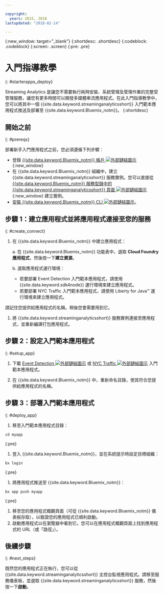 ```yaml
---

copyright:
  years: 2015, 2018
lastupdated: "2018-02-14"

---
```


<!-- Attribute definitions -->
{:new_window: target="_blank"}
{:shortdesc: .shortdesc}
{:codeblock: .codeblock}
{:screen: .screen}
{:pre: .pre}

# 入門指導教學
{: #starterapps_deploy}

Streaming Analytics 是讓您不需要執行耗時安裝、系統管理及管理作業的完整受管理服務，讓您有更多時間可以開發多媒體串流應用程式。在此入門指導教學中，您可以將其中一個 {{site.data.keyword.streaminganalyticsshort}} 入門範本應用程式推送及部署至 {{site.data.keyword.Bluemix_notm}}。
{:shortdesc}


## 開始之前
{: #prereqs}

部署新手入門應用程式之前，您必須遵循下列步驟：

* 登錄 [{{site.data.keyword.Bluemix_notm}} 帳戶 ![外部鏈結圖示](../../icons/launch-glyph.svg "外部鏈結圖示")](https://console.{DomainName}/registration){:new_window}
* 在 {{site.data.keyword.Bluemix_notm}} 組織中，建立 {{site.data.keyword.streaminganalyticsshort}} 服務實例。您可以直接從 [{{site.data.keyword.Bluemix_notm}} 服務型錄中的 {{site.data.keyword.streaminganalyticsshort}} 頁面 ![外部鏈結圖示](../../icons/launch-glyph.svg "外部鏈結圖示")](https://console.{DomainName}/catalog/services/streaming-analytics/){:new_window} 建立實例。  
* [安裝 {{site.data.keyword.Bluemix_notm}} CLI ![外部鏈結圖示](../../icons/launch-glyph.svg "外部鏈結圖示")](https://console.stage1.bluemix.net/docs/cloud-platform/cli/reference/bluemix_cli/download_cli.html#download_install)。



## 步驟 1：建立應用程式並將應用程式連接至您的服務
{: #create_connect}

1. 在 {{site.data.keyword.Bluemix_notm}} 中建立應用程式：

    a. 在 {{site.data.keyword.Bluemix_notm}} 功能表中，選取 **Cloud Foundry 應用程式**，然後按一下**建立資源**。

    b. 選取應用程式運行環境：
  	* 若要部署 Event Detection 入門範本應用程式，請使用 {{site.data.keyword.sdk4node}} 運行環境來建立應用程式。
  	* 若要部署 NYC Traffic 入門範本應用程式，請使用 Liberty for Java™ 運行環境來建立應用程式。

  請記住您提供給應用程式的名稱，稍後您會需要用到它。
1. 將 {{site.data.keyword.streaminganalyticsshort}} 服務實例連接至應用程式，並重新編譯打包應用程式。

## 步驟 2：設定入門範本應用程式
{: #setup_app}

1. 下載 [Event Detection ![外部鏈結圖示](../../icons/launch-glyph.svg "外部鏈結圖示")](https://streams-github-samples.mybluemix.net/?get=QuickStart/EventDetection) 或 [NYC Traffic ![外部鏈結圖示](../../icons/launch-glyph.svg "外部鏈結圖示")](https://streams-github-samples.mybluemix.net/?get=QuickStart/NYCTraffic) 入門範本應用程式。

1. 在 {{site.data.keyword.Bluemix_notm}} 中，重新命名目錄，使其符合您提供給應用程式的名稱。

## 步驟 3：部署入門範本應用程式
{: #deploy_app}

1. 移至入門範本應用程式目錄：
  <pre><code>cd myapp</code></pre>
  {:pre}

1. 登入 {{site.data.keyword.Bluemix_notm}}，並在系統提示時設定目標組織：
  <pre><code>bx login</code></pre>
  {:pre}

1. 將應用程式推送至 {{site.data.keyword.Bluemix_notm}}：
  <pre><code>bx app push myapp</code></pre>
  {:pre}

1. 移至您的應用程式概觀頁面（可從 {{site.data.keyword.Bluemix_notm}} 儀表板存取），以驗證您的應用程式已順利啟動。
1. 啟動應用程式以在瀏覽器中看到它。您可以在應用程式概觀頁面上找到應用程式的 URL（或「路徑」）。

## 後續步驟
{: #next_steps}

既然您的應用程式正在執行，您可以從 {{site.data.keyword.streaminganalyticsshort}} 主控台監視應用程式。請移至服務儀表板，並選取 {{site.data.keyword.streaminganalyticsshort}} 服務，然後按一下**啟動**。
